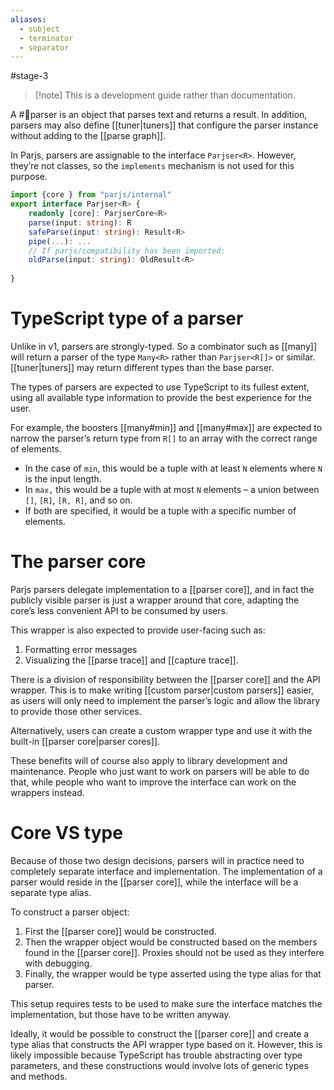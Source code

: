 ```yaml
---
aliases:
  - subject
  - terminator
  - separator
---
```

#stage-3
> [!note] This is a development guide rather than documentation.

A #🧩parser  is an object that parses text and returns a result. In addition, parsers may also define [[tuner|tuners]] that configure the parser instance without adding to the [[parse graph]].

In Parjs, parsers are assignable to the interface `Parjser<R>`. However, they’re not classes, so the `implements` mechanism is not used for this purpose.

```ts title:parser.parjser.ts
import {core } from "parjs/internal"
export interface Parjser<R> {
    readonly [core]: ParjserCore<R>
    parse(input: string): R
    safeParse(input: string): Result<R>
    pipe(...): ...
    // If parjs/compatibility has been imported:
    oldParse(input: string): OldResult<R>
    
}
```

# TypeScript type of a parser
Unlike in v1, parsers are strongly-typed. So a combinator such as [[many]] will return a parser of the type `Many<R>` rather than `Parjser<R[]>` or similar. [[tuner|tuners]] may return different types than the base parser.

The types of parsers are expected to use TypeScript to its fullest extent, using all available type information to provide the best experience for the user.

For example, the boosters [[many#min]] and [[many#max]] are expected to narrow the parser’s return type from `R[]` to an array with the correct range of elements.

- In the case of `min`, this would be a tuple with at least `N` elements where `N` is the input length.
- In `max,` this would be a tuple with at most `N` elements – a union between `[]`, `[R]`, `[R, R]`, and so on.
- If both are specified, it would be a tuple with a specific number of elements.

# The parser core
Parjs parsers delegate implementation to a [[parser core]], and in fact the publicly visible parser is just a wrapper around that core, adapting the core’s less convenient API to be consumed by users.

This wrapper is also expected to provide user-facing such as:
1. Formatting error messages
2. Visualizing the [[parse trace]] and [[capture trace]].

There is a division of responsibility between the [[parser core]] and the API wrapper. This is to make writing [[custom parser|custom parsers]] easier, as users will only need to implement the parser’s logic and allow the library to provide those other services.

Alternatively, users can create a custom wrapper type and use it with the built-in [[parser core|parser cores]]. 

These benefits will of course also apply to library development and maintenance. People who just want to work on parsers will be able to do that, while people who want to improve the interface can work on the wrappers instead.

# Core VS type
Because of those two design decisions, parsers will in practice need to completely separate interface and implementation. The implementation of a parser would reside in the [[parser core]], while the interface will be a separate type alias.

To construct a parser object:
1. First the [[parser core]] would be constructed.
2. Then the wrapper object would be constructed based on the members found in the [[parser core]]. Proxies should not be used as they interfere with debugging.
3. Finally, the wrapper would be type asserted using the type alias for that parser.

This setup requires tests to be used to make sure the interface matches the implementation, but those have to be written anyway.

Ideally, it would be possible to construct the [[parser core]] and create a type alias that constructs the API wrapper type based on it. However, this is likely impossible because TypeScript has trouble abstracting over type parameters, and these constructions would involve lots of generic types and methods.

